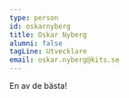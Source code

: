 ```yaml
---
type: person
id: oskarnyberg
title: Oskar Nyberg
alumni: false
tagLine: Utvecklare
email: oskar.nyberg@kits.se
---
```

En av de bästa!